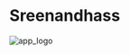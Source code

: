 # Sreenandhass
![app_logo](https://github.com/loshith-11/Sreenandhass/assets/109982286/f9f75768-d86b-42d1-9aa8-b53d45972bff)
